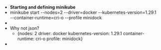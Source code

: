 - **Starting and defining minikube**
- minikube start --nodes=2 --driver=docker --kubernetes-version=1.29.1 --container-runtime=cri-o --profile minidock
-
- Why not  json?
	- {nodes: 2     driver: docker    kubernetes-version: 1.29.1  container-runtime: cri-o  profile: minidock}
-